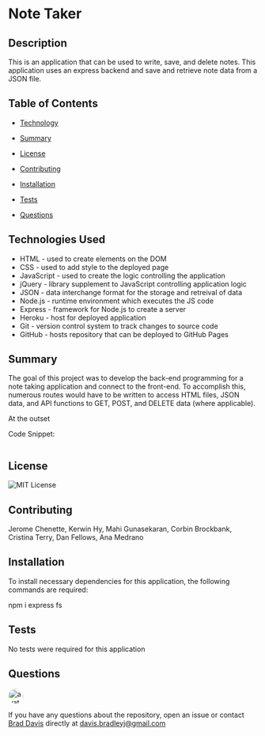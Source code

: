 # Note Taker

## Description

This is an  application that can be used to write, save, and delete notes. This application uses an express backend and save and retrieve note data from a JSON file.

## Table of Contents

  * [Technology](#Technology)

  * [Summary](#Summary)
  
  * [License](#License)
  
  * [Contributing](#Contributing)
  
  * [Installation](#Installation)
  
  * [Tests](#Tests)
  
  * [Questions](#Questions)

## Technologies Used
- HTML - used to create elements on the DOM
- CSS - used to add style to the deployed page
- JavaScript - used to create the logic controlling the application
- jQuery - library supplement to JavaScript controlling application logic
- JSON - data interchange format for the storage and retreival of data
- Node.js - runtime environment which executes the JS code
- Express - framework for Node.js to create a server
- Heroku - host for deployed application
- Git - version control system to track changes to source code
- GitHub - hosts repository that can be deployed to GitHub Pages

## Summary

The goal of this project was to develop the back-end programming for a note taking application and connect to the front-end.  To accomplish this, numerous routes would have to be written to access HTML files, JSON data, and API functions to GET, POST, and DELETE data (where applicable).

At the outset



Code Snippet:
```

```

## License

![MIT License](https://img.shields.io/badge/license-MIT-blue.svg)

## Contributing

Jerome Chenette, Kerwin Hy, Mahi Gunasekaran, Corbin Brockbank, Cristina Terry, Dan Fellows, Ana Medrano

## Installation

To install necessary dependencies for this application, the following commands are required:

npm i express fs

## Tests

No tests were required for this application

## Questions

<img src="https://avatars2.githubusercontent.com/u/61176147?v=4" alt="avatar" style="border-radius: 16px" width="30">

If you have any questions about the repository, open an issue or contact [Brad Davis](https://api.github.com/users/davisbradleyj) directly at davis.bradleyj@gmail.com
